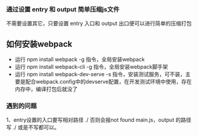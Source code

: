 ### 通过设置 entry 和 output 简单压缩js文件
不需要设置其它，只要设置 entry 入口和 output 出口便可以进行简单的压缩打包

## 如何安装webpack
 - 运行 npm install webpack -g 指令，全局安装webpack
 - 运行 npm install webpack-cli -g 指令，全局安装webpack脚手架
 - 运行 npm install webpack-dev-serve -s 指令，安装测试服务，可不装，主要是配合webpack.config中的devserve配置，在开发测试环境中使用，存在内存中，编译打包后就没了

 ### 遇到的问题
 1、entry设置的入口要写相对路径 ./ 否则会报not found main.js，output 的路径写 ./ 或是不写都可以。